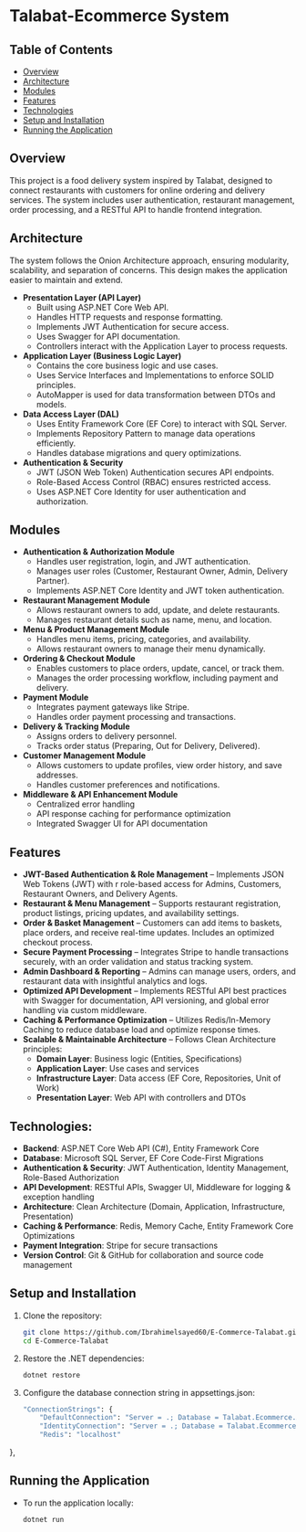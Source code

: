 # Talabat-Ecommerce System

## Table of Contents
- [Overview](#overview)
- [Architecture](#architecture)
- [Modules](#modules)
- [Features](#features)
- [Technologies](#technologies)
- [Setup and Installation](#setup-and-installation)
- [Running the Application](#running-the-application)

## Overview
This project is a food delivery system inspired by Talabat, designed to connect restaurants with customers for online ordering and delivery services. The system includes user authentication, restaurant management, order processing, and a RESTful API to handle frontend integration.

## Architecture
The system follows the Onion Architecture approach, ensuring modularity, scalability, and separation of concerns. This design makes the application easier to maintain and extend.
 - **Presentation Layer (API Layer)**
    - Built using ASP.NET Core Web API.
    - Handles HTTP requests and response formatting.
    - Implements JWT Authentication for secure access.
    - Uses Swagger for API documentation.
    - Controllers interact with the Application Layer to process requests.
 - **Application Layer (Business Logic Layer)**
    - Contains the core business logic and use cases.
    - Uses Service Interfaces and Implementations to enforce SOLID principles.
    - AutoMapper is used for data transformation between DTOs and models.
 - **Data Access Layer (DAL)**
    - Uses Entity Framework Core (EF Core) to interact with SQL Server.
    - Implements Repository Pattern to manage data operations efficiently.
    - Handles database migrations and query optimizations.
 - **Authentication & Security**
    - JWT (JSON Web Token) Authentication secures API endpoints.
    - Role-Based Access Control (RBAC) ensures restricted access.
    - Uses ASP.NET Core Identity for user authentication and authorization.

## Modules
 - **Authentication & Authorization Module**
    - Handles user registration, login, and JWT authentication.
    - Manages user roles (Customer, Restaurant Owner, Admin, Delivery Partner).
    - Implements ASP.NET Core Identity and JWT token authentication.
 - **Restaurant Management Module**
    - Allows restaurant owners to add, update, and delete restaurants.
    - Manages restaurant details such as name, menu, and location.
 - **Menu & Product Management Module**
    - Handles menu items, pricing, categories, and availability.
    - Allows restaurant owners to manage their menu dynamically.
 - **Ordering & Checkout Module**
    - Enables customers to place orders, update, cancel, or track them.
    - Manages the order processing workflow, including payment and delivery.
 - **Payment Module**
    - Integrates payment gateways like Stripe.
    - Handles order payment processing and transactions.
 - **Delivery & Tracking Module**
    - Assigns orders to delivery personnel.
    - Tracks order status (Preparing, Out for Delivery, Delivered).
 - **Customer Management Module**
    - Allows customers to update profiles, view order history, and save addresses.
    - Handles customer preferences and notifications.
 - **Middleware & API Enhancement Module**
    - Centralized error handling
    - API response caching for performance optimization
    -  Integrated Swagger UI for API documentation

## Features
 - **JWT-Based Authentication & Role Management** – Implements JSON Web Tokens (JWT) with r   role-based access for Admins, Customers, Restaurant Owners, and Delivery Agents.
 - **Restaurant & Menu Management** – Supports restaurant registration, product listings, pricing updates, and availability settings.
 - **Order & Basket Management** – Customers can add items to baskets, place orders, and receive real-time updates. Includes an optimized checkout process.
 - **Secure Payment Processing** – Integrates Stripe to handle transactions securely, with an order validation and status tracking system.
 - **Admin Dashboard & Reporting** – Admins can manage users, orders, and restaurant data with insightful analytics and logs.
 - **Optimized API Development** – Implements RESTful API best practices with Swagger for documentation, API versioning, and global error handling via custom middleware.
 - **Caching & Performance Optimization** – Utilizes Redis/In-Memory Caching to reduce database load and optimize response times.
 - **Scalable & Maintainable Architecture** – Follows Clean Architecture principles:
    - **Domain Layer**: Business logic (Entities, Specifications)
    - **Application Layer**: Use cases and services
    - **Infrastructure Layer**: Data access (EF Core, Repositories, Unit of Work)
    - **Presentation Layer**: Web API with controllers and DTOs

## Technologies:
 - **Backend**: ASP.NET Core Web API (C#), Entity Framework Core
 - **Database**: Microsoft SQL Server, EF Core Code-First Migrations
 - **Authentication & Security**: JWT Authentication, Identity Management, Role-Based Authorization
 - **API Development**: RESTful APIs, Swagger UI, Middleware for logging & exception handling
 - **Architecture**: Clean Architecture (Domain, Application, Infrastructure, Presentation)
 - **Caching & Performance**: Redis, Memory Cache, Entity Framework Core Optimizations
 - **Payment Integration**: Stripe for secure transactions
 - **Version Control**: Git & GitHub for collaboration and source code management

## Setup and Installation
1. Clone the repository:
   ```bash
   git clone https://github.com/Ibrahimelsayed60/E-Commerce-Talabat.git
   cd E-Commerce-Talabat
2. Restore the .NET dependencies:
    ```bash
    dotnet restore
3. Configure the database connection string in appsettings.json:
    ```bash
    "ConnectionStrings": {
        "DefaultConnection": "Server = .; Database = Talabat.Ecommerce.APIs; Trusted_Connection=true;encrypt=false; MultipleActiveResultSets = true",
        "IdentityConnection": "Server = .; Database = Talabat.Ecommerce.Identity.APIs; Trusted_Connection=true;encrypt=false; MultipleActiveResultSets = true",
        "Redis": "localhost"
  },
    

## Running the Application
- To run the application locally:
    ```bash
    dotnet run

